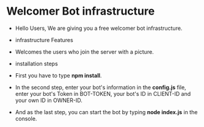 # Welcomer Bot infrastructure
- Hello Users, We are giving you a free welcomer bot infrastructure.
 - infrastructure Features
 - Welcomes the users who join the server with a picture.
  
 - installation steps
  - First you have to type **npm install**.
  - In the second step, enter your bot's information in the **config.js** file, enter your bot's Token in BOT-TOKEN, your bot's ID in CLIENT-ID and your own ID in OWNER-ID.
  - And as the last step, you can start the bot by typing **node index.js** in the console.

